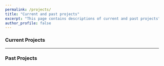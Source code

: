 ```yaml
---
permalink: /projects/
title: "Current and past projects"
excerpt: "This page contains descriptions of current and past projects"
author_profile: false
---
```


### Current Projects

---
### Past Projects
